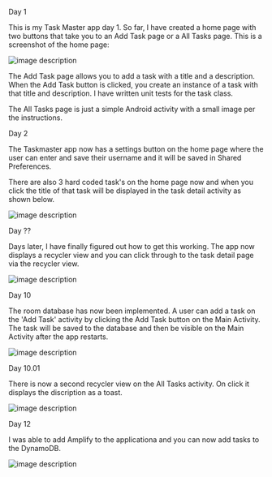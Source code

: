 Day 1

This is my Task Master app day 1. So far, I have created a home page with two buttons that take you to an Add Task page or a All Tasks page. This is a screenshot of the home page:

![image description](screenshots/home.png)

The Add Task page allows you to add a task with a title and a description. When the Add Task button is clicked, you create an instance of a task with that title and description. I have written unit tests for the task class.

The All Tasks page is just a simple Android activity with a small image per the instructions.

Day 2

The Taskmaster app now has a settings button on the home page where the user can enter and save their username and it will be saved in Shared Preferences.

There are also 3 hard coded task's on the home page now and when you click the title of that task will be displayed in the task detail activity as shown below.

![image description](screenshots/taskdetail.png)


Day ??

Days later, I have finally figured out how to get this working. The app now displays a recycler view and you can click through to the task detail page via the recycler view.

![image description](screenshots/Wednesday.png)

Day 10

The room database has now been implemented. A user can add a task on the 'Add Task' activity by clicking the Add Task button on the Main Activity. The task will be saved to the database and then be visible on the Main Activity after the app restarts.

![image description](screenshots/Room.png)

Day 10.01

There is now a second recycler view on the All Tasks activity. On click it displays the discription as a toast.

![image description](screenshots/toast.png)

Day 12

I was able to add Amplify to the applicationa and you can now add tasks to the DynamoDB.

![image description](screenshots/dynamoDB.png)